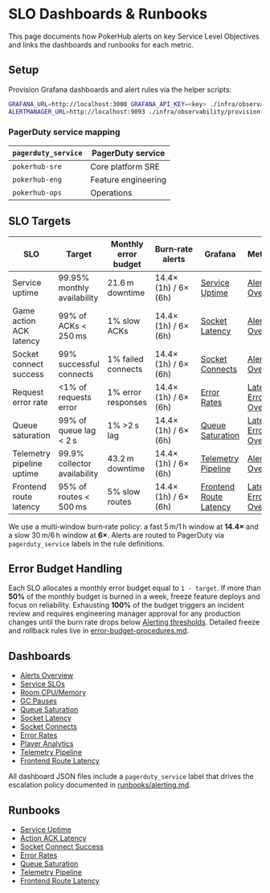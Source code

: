 # SLO Dashboards & Runbooks

This page documents how PokerHub alerts on key Service Level Objectives and links the dashboards and runbooks for each metric.

## Setup

Provision Grafana dashboards and alert rules via the helper scripts:

```bash
GRAFANA_URL=http://localhost:3000 GRAFANA_API_KEY=<key> ./infra/observability/provision-grafana.sh
ALERTMANAGER_URL=http://localhost:9093 ./infra/observability/provision-alertmanager.sh
```

### PagerDuty service mapping

| `pagerduty_service` | PagerDuty service |
| --- | --- |
| `pokerhub-sre` | Core platform SRE |
| `pokerhub-eng` | Feature engineering |
| `pokerhub-ops` | Operations |

## SLO Targets
| SLO | Target | Monthly error budget | Burn‑rate alerts | Grafana | Metabase | Runbook | PagerDuty Service | Escalation Policy |
| --- | --- | --- | --- | --- | --- | --- | --- | --- |
| Service uptime | 99.95% monthly availability | 21.6 m downtime | 14.4× (1h) / 6× (6h) | [Service Uptime](https://grafana.pokerhub.example/d/service-uptime) | [Alerts Overview](https://metabase.pokerhub.example/dashboard/alerts-overview) | [Service Uptime](runbooks/service-uptime.md) | `pokerhub-sre` | [SRE](https://pokerhub.pagerduty.com/escalation_policies/PABC123) |
| Game action ACK latency | 99% of ACKs < 250 ms | 1% slow ACKs | 14.4× (1h) / 6× (6h) | [Socket Latency](https://grafana.pokerhub.example/d/socket-latency) | [Alerts Overview](https://metabase.pokerhub.example/dashboard/alerts-overview) | [Action ACK Latency](runbooks/action-ack-latency.md) | `pokerhub-sre` | [SRE](https://pokerhub.pagerduty.com/escalation_policies/PABC123) |
| Socket connect success | 99% successful connects | 1% failed connects | 14.4× (1h) / 6× (6h) | [Socket Connects](https://grafana.pokerhub.example/d/socket-connects) | [Alerts Overview](https://metabase.pokerhub.example/dashboard/alerts-overview) | [Socket Connect Success](runbooks/socket-connect-success.md) | `pokerhub-sre` | [SRE](https://pokerhub.pagerduty.com/escalation_policies/PABC123) |
| Request error rate | <1% of requests error | 1% error responses | 14.4× (1h) / 6× (6h) | [Error Rates](https://grafana.pokerhub.example/d/error-rates) | [Latency & Error Overview](https://metabase.pokerhub.example/dashboard/latency-error-overview) | [Error Rates](runbooks/error-rates.md) | `pokerhub-sre` | [SRE](https://pokerhub.pagerduty.com/escalation_policies/PABC123) |
| Queue saturation | 99% of queue lag < 2 s | 1% >2 s lag | 14.4× (1h) / 6× (6h) | [Queue Saturation](https://grafana.pokerhub.example/d/queue-saturation) | [Latency & Error Overview](https://metabase.pokerhub.example/dashboard/latency-error-overview) | [Queue Saturation](runbooks/queue-saturation.md) | `pokerhub-eng` | [Engineering](https://pokerhub.pagerduty.com/escalation_policies/PDEF456) |
| Telemetry pipeline uptime | 99.9% collector availability | 43.2 m downtime | 14.4× (1h) / 6× (6h) | [Telemetry Pipeline](https://grafana.pokerhub.example/d/otel-pipeline) | [Alerts Overview](https://metabase.pokerhub.example/dashboard/alerts-overview) | [Telemetry Pipeline](runbooks/telemetry-pipeline.md) | `pokerhub-observability` | [Ops](https://pokerhub.pagerduty.com/escalation_policies/PGHI789) |
| Frontend route latency | 95% of routes < 500 ms | 5% slow routes | 14.4× (1h) / 6× (6h) | [Frontend Route Latency](https://grafana.pokerhub.example/d/frontend-route-latency) | [Latency & Error Overview](https://metabase.pokerhub.example/dashboard/latency-error-overview) | [Frontend Route Latency](runbooks/http-api-latency.md) | `pokerhub-eng` | [Engineering](https://pokerhub.pagerduty.com/escalation_policies/PDEF456) |

We use a multi‑window burn‑rate policy: a fast 5 m/1 h window at **14.4×** and a slow 30 m/6 h window at **6×**. Alerts are routed to PagerDuty via `pagerduty_service` labels in the rule definitions.

## Error Budget Handling

Each SLO allocates a monthly error budget equal to `1 - target`. If more than **50%** of the monthly budget is burned in a week, freeze feature deploys and focus on reliability. Exhausting **100%** of the budget triggers an incident review and requires engineering manager approval for any production changes until the burn rate drops below [Alerting thresholds](runbooks/alerting.md#severity-tiers). Detailed freeze and rollback rules live in [error-budget-procedures.md](error-budget-procedures.md).

## Dashboards
- [Alerts Overview](../infra/observability/alerts-overview-grafana.json)
- [Service SLOs](../infra/observability/slo-dashboard.json)
- [Room CPU/Memory](../infra/observability/room-cpu-memory-dashboard.json)
- [GC Pauses](../infra/observability/gc-pauses-dashboard.json)
- [Queue Saturation](../infra/observability/queue-lag-dashboard.json)
- [Socket Latency](../infra/observability/socket-latency-dashboard.json)
- [Socket Connects](../infra/observability/socket-connects-dashboard.json)
- [Error Rates](../infra/observability/error-rates-dashboard.json)
- [Player Analytics](../infra/observability/player-analytics-dashboard.json)
- [Telemetry Pipeline](../infra/observability/otel-dashboard.json)
- [Frontend Route Latency](../infra/observability/frontend-route-latency-dashboard.json)

All dashboard JSON files include a `pagerduty_service` label that drives the escalation policy documented in [runbooks/alerting.md](runbooks/alerting.md#escalation-policies).

## Runbooks
- [Service Uptime](runbooks/service-uptime.md)
- [Action ACK Latency](runbooks/action-ack-latency.md)
- [Socket Connect Success](runbooks/socket-connect-success.md)
- [Error Rates](runbooks/error-rates.md)
- [Queue Saturation](runbooks/queue-saturation.md)
- [Telemetry Pipeline](runbooks/telemetry-pipeline.md)
- [Frontend Route Latency](runbooks/http-api-latency.md)
